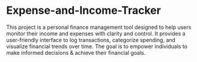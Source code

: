 # Expense-and-Income-Tracker
This project is a personal finance management tool designed to help users monitor their income and expenses with clarity and control. It provides a user-friendly interface to log transactions, categorize spending, and visualize financial trends over time. The goal is to empower individuals to make informed decisions &amp; achieve their financial goals.
